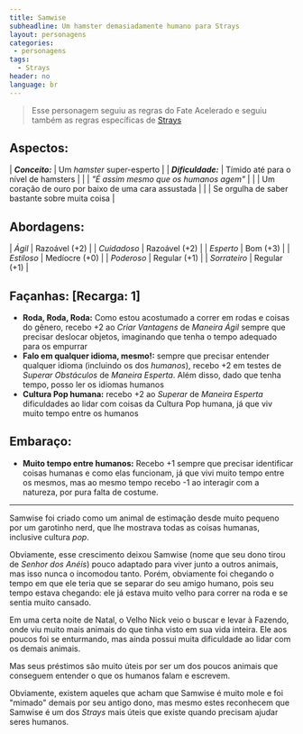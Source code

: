 ```yaml
---
title: Samwise
subheadline: Um hamster demasiadamente humano para Strays
layout: personagens
categories:
 - personagens
tags:
  - Strays
header: no
language: br
---
```


>  Esse personagem seguiu as regras do Fate Acelerado e seguiu também as regras específicas de [Strays][1]

## Aspectos:

| **_Conceito:_**    | Um _hamster_ super-esperto                                      |
| **_Dificuldade:_** | Tímido até para o nível de hamsters                             |
|                    | _"É assim mesmo que os humanos agem"_                           |
|                    | Um coração de ouro por baixo de uma cara assustada              |
|                    | Se orgulha de saber bastante sobre muita coisa                  |

## Abordagens:

| _Ágil_           | Razoável (+2) |
| _Cuidadoso_      | Razoável (+2) |
| _Esperto_        | Bom (+3)      |
| _Estiloso_       | Medíocre (+0) |
| _Poderoso_       | Regular (+1)  |
| _Sorrateiro_     | Regular (+1)  |

## Façanhas: [Recarga: 1]

+ **Roda, Roda, Roda:**  Como estou acostumado a correr em rodas e coisas do gênero, recebo +2 ao _Criar Vantagens_ de _Maneira Ágil_ sempre que precisar deslocar objetos, imaginando que tenha o tempo adequado para os empurrar
+ **Falo em qualquer idioma, mesmo!:** sempre que precisar entender qualquer idioma (incluindo os dos _humanos_), recebo +2 em testes de _Superar Obstáculos_ de _Maneira Esperta_. Além disso, dado que tenha tempo, posso ler os idiomas humanos
+ **Cultura Pop humana:** recebo +2 ao _Superar_ de _Maneira Esperta_ dificuldades ao lidar com coisas da Cultura Pop humana, já que viv muito tempo entre os humanos

## Embaraço:

+ **Muito tempo entre humanos:** Recebo +1 sempre que precisar identificar coisas humanas e como elas funcionam, já que vivi muito tempo entre os mesmos, mas ao mesmo tempo recebo -1 ao interagir com a natureza, por pura falta de costume.

---

Samwise foi criado como um animal de estimação desde muito pequeno por um garotinho nerd, que lhe mostrava todas as coisas humanas, inclusive cultura _pop_. 

Obviamente, esse crescimento deixou Samwise (nome que seu dono tirou de _Senhor dos Anéis_) pouco adaptado para viver junto a outros animais, mas isso nunca o incomodou tanto. Porém, obviamente foi chegando o tempo em que ele teria que se separar do seu amigo humano, pois seu tempo estava chegando: ele já estava muito velho para correr na roda e se sentia muito cansado. 

Em uma certa noite de Natal, o Velho Nick veio o buscar e levar à Fazendo, onde viu muito mais animais do que tinha visto em sua vida inteira. Ele aos poucos foi se enturmando, mas ainda possui muita dificuldade ao lidar com os demais animais. 

Mas seus préstimos são muito úteis por ser um dos poucos animais que conseguem entender o que os humanos falam e escrevem. 

Obviamente, existem aqueles que acham que Samwise é muito mole e foi "mimado" demais por seu antigo dono, mas mesmo estes reconhecem que Samwise é um dos _Strays_ mais úteis que existe quando precisam ajudar seres humanos.

[1]: http://www.drivethrurpg.com/product/169261/Strays
